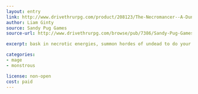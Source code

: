 ```yaml
---
layout: entry
link: http://www.drivethrurpg.com/product/208123/The-Necromancer--A-Dungeon-World-Playbook
author: Liam Ginty
source: Sandy Pug Games
source-url: http://www.drivethrurpg.com/browse/pub/7386/Sandy-Pug-Games

excerpt: bask in necrotic energies, summon hordes of undead to do your bidding and create dark golems with your power!

categories:
- mage
- monstrous

license: non-open
cost: paid
---
```

